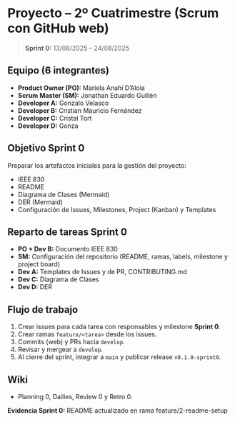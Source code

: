 # Proyecto – 2º Cuatrimestre (Scrum con GitHub web)

> **Sprint 0:** 13/08/2025 – 24/08/2025

## Equipo (6 integrantes)
- **Product Owner (PO):** Mariela Anahí D’Aloia
- **Scrum Master (SM):** Jonathan Eduardo Guillén
- **Developer A:** Gonzalo Velasco
- **Developer B:** Cristian Mauricio Fernández
- **Developer C:** Cristal Tort
- **Developer D:** Gonza

## Objetivo Sprint 0
Preparar los artefactos iniciales para la gestión del proyecto:
- IEEE 830
- README
- Diagrama de Clases (Mermaid)
- DER (Mermaid)
- Configuración de Issues, Milestones, Project (Kanban) y Templates

## Reparto de tareas Sprint 0
- **PO + Dev B:** Documento IEEE 830
- **SM:** Configuración del repositorio (README, ramas, labels, milestone y project board)
- **Dev A:** Templates de Issues y de PR, CONTRIBUTING.md
- **Dev C:** Diagrama de Clases
- **Dev D:** DER

## Flujo de trabajo
1. Crear issues para cada tarea con responsables y milestone **Sprint 0**.
2. Crear ramas `feature/<tarea>` desde los issues.
3. Commits (web) y PRs hacia `develop`.
4. Revisar y mergear a `develop`.
5. Al cierre del sprint, integrar a `main` y publicar release `v0.1.0-sprint0`.

## Wiki
- Planning 0, Dailies, Review 0 y Retro 0.

**Evidencia Sprint 0:** README actualizado en rama feature/2-readme-setup

